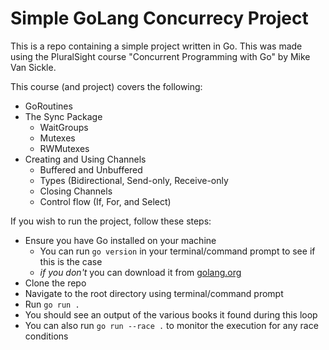 
# Simple GoLang Concurrecy Project
This is a repo containing a simple project written in Go. This was made using the PluralSight course "Concurrent Programming with Go" by Mike Van Sickle.

This course (and project) covers the following:
 - GoRoutines
 - The Sync Package
	 - WaitGroups
	 - Mutexes
	 - RWMutexes
 - Creating and Using Channels
	 - Buffered and Unbuffered
	 - Types (Bidirectional, Send-only, Receive-only
	 - Closing Channels
	 - Control flow (If, For, and Select)

If you wish to run the project, follow these steps:

 - Ensure you have Go installed on your machine
	 - You can run `go version` in your terminal/command prompt to see if this is the case
	 - *if you don't* you can download it from [golang.org](https://golang.org/)
 - Clone the repo
 - Navigate to the root directory using terminal/command prompt
 - Run `go run .`
 - You should see an output of the various books it found during this loop
 - You can also run `go run --race .` to monitor the execution for any race conditions
